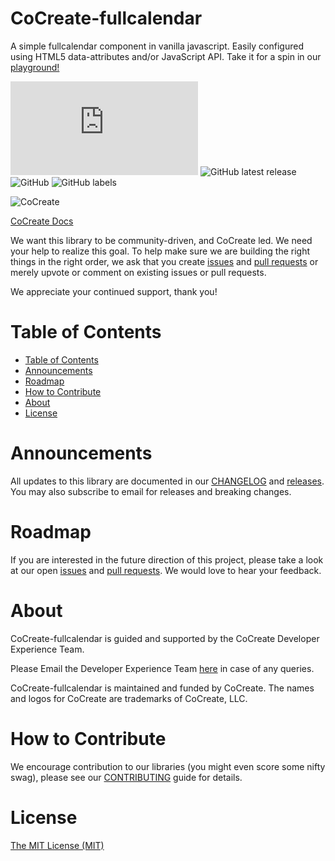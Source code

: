 # CoCreate-fullcalendar
A simple fullcalendar component in vanilla javascript. Easily configured using HTML5 data-attributes and/or JavaScript API. Take it for a spin in our [playground!](https://cocreate.app/docs/fullcalendar)

![GitHub file size in bytes](https://img.shields.io/github/size/CoCreate-app/CoCreate-fullcalendar/dist/CoCreate-fullcalendar.min.js?label=minified%20size&style=for-the-badge) 
![GitHub latest release](https://img.shields.io/github/v/release/CoCreate-app/CoCreate-fullcalendar?style=for-the-badge)
![GitHub](https://img.shields.io/github/license/CoCreate-app/CoCreate-fullcalendar?style=for-the-badge) 
![GitHub labels](https://img.shields.io/github/labels/CoCreate-app/CoCreate-fullcalendar/help%20wanted?style=for-the-badge)

![CoCreate](https://cdn.cocreate.app/logo.png)

[CoCreate Docs](https://cocreate.app/docs/fullcalendar)

We want this library to be community-driven, and CoCreate led. We need your help to realize this goal. To help make sure we are building the right things in the right order, we ask that you create [issues](https://github.com/CoCreate-app/Realtime_Admin_CRM_and_CMS/issues) and [pull requests](https://github.com/CoCreate-app/Realtime_Admin_CRM_and_CMS/pulls) or merely upvote or comment on existing issues or pull requests.

We appreciate your continued support, thank you!

# Table of Contents

- [Table of Contents](#table-of-contents)
- [Announcements](#announcements)
- [Roadmap](#roadmap)
- [How to Contribute](#how-to-contribute)
- [About](#about)
- [License](#license)

<a name="announcements"></a>
# Announcements

All updates to this library are documented in our [CHANGELOG](https://github.com/CoCreate-app/CoCreate-fullcalendar/blob/master/CHANGELOG.md) and [releases](https://github.com/CoCreate-app/CoCreate-fullcalendar/releases). You may also subscribe to email for releases and breaking changes. 

<a name="roadmap"></a>
# Roadmap

If you are interested in the future direction of this project, please take a look at our open [issues](https://github.com/CoCreate-app/CoCreate-fullcalendar/issues) and [pull requests](https://github.com/CoCreate-app/CoCreate-fullcalendar/pulls). We would love to hear your feedback.


<a name="about"></a>
# About

CoCreate-fullcalendar is guided and supported by the CoCreate Developer Experience Team.

Please Email the Developer Experience Team [here](mailto:develop@cocreate.app) in case of any queries.

CoCreate-fullcalendar is maintained and funded by CoCreate. The names and logos for CoCreate are trademarks of CoCreate, LLC.

<a name="contribute"></a>
# How to Contribute

We encourage contribution to our libraries (you might even score some nifty swag), please see our [CONTRIBUTING](https://github.com/CoCreate-app/CoCreate-fullcalendar/blob/master/CONTRIBUTING.md) guide for details.

# License
[The MIT License (MIT)](https://github.com/CoCreate-app/CoCreate-fullcalendar/blob/master/LICENSE)

